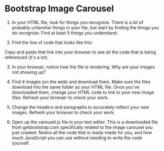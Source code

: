 # Bootstrap Image Carousel

1. In your HTML file, look for things you recognize. There is a lot of probably unfamiliar things in your file, but start by finding the things you do recognize. Find at least 5 things you understand.

2. Find the line of code that looks like this:

 <blockquote><script src ="https://maxcdn.bootstrapcdn.com/bootstrap/3.3.7/js/bootstrap.min.js"></script></blockquote>

Copy and paste that link into your browser to see all the code that is being referenced (it's a lot).

3. In your browser, notice how the file is rendering. Why are your images not showing up?

4. Find 4 images (on the web) and download them.  Make sure the files download into the same folder as your HTML file. Once you've downloaded them, change your HTML code to link to your new image files. Refresh your browser to check your work.

5. Change the headers and paragraphs to accurately reflect your new images. Refresh your browser to check your work.

6. Open up the carousel.js file in your text editor. This is a downloaded file from getbootstrap.com specifically related to the image carousel you just created. Notice all the code that is ready-made for you, and how much JavaScript you can use without needing to write the code yourself.
